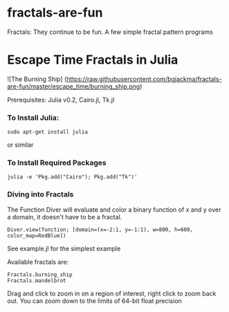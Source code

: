 fractals-are-fun
================

Fractals: They continue to be fun. A few simple fractal pattern programs


# Escape Time Fractals in Julia #

![The Burning Ship]
(https://raw.githubusercontent.com/bgjackma/fractals-are-fun/master/escape_time/burning_ship.png)

Prerequisites: Julia v0.2, Cairo.jl, Tk.jl

### To Install Julia: ###

    sudo apt-get install julia

or similar

### To Install Required Packages ###

    julia -e 'Pkg.add("Cairo"); Pkg.add("Tk")'

### Diving into Fractals ###

The Function Diver will evaluate and color a binary function of x and y over a domain, it doesn't have to be a fractal.

    Diver.view(function; [domain=(x=-2:1, y=-1:1), w=800, h=600, color_map=RedBlue])
    
See example.jl for the simplest example

Available fractals are:

    Fractals.burning_ship
    Fractals.mandelbrot
    
Drag and click to zoom in on a region of interest, right click to zoom back out.
You can zoom down to the limits of 64-bit float precision

